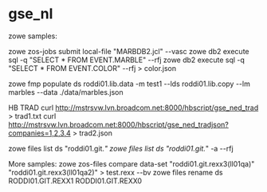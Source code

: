# gse_nl


zowe samples:

zowe zos-jobs submit local-file "MARBDB2.jcl" --vasc
zowe db2 execute sql -q "SELECT * FROM EVENT.MARBLE" --rfj
zowe db2 execute sql -q "SELECT * FROM EVENT.COLOR" --rfj > color.json  

zowe  fmp populate ds roddi01.lib.data -m test1 --lds roddi01.lib.copy --lm marbles --data ./data/marbles.json

HB
TRAD
curl http://mstrsvw.lvn.broadcom.net:8000/hbscript/gse_ned_trad > trad1.txt 
curl http://mstrsvw.lvn.broadcom.net:8000/hbscript/gse_ned_tradjson?companies=1,2,3,4 > trad2.json 

zowe files list ds "roddi01.git.*" 
zowe files list ds "roddi01.git.*" -a --rfj 


More samples:
zowe zos-files compare data-set "roddi01.git.rexx3(ll01qa)" "roddi01.git.rexx3(ll01qa2)" > test.rexx --bv
zowe files rename ds RODDI01.GIT.REXX1 RODDI01.GIT.REXX0 

